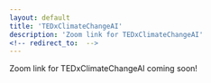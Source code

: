 ```yaml
---
layout: default
title: 'TEDxClimateChangeAI'
description: 'Zoom link for TEDxClimateChangeAI'
<!-- redirect_to:  -->
---
```


Zoom link for TEDxClimateChangeAI coming soon!